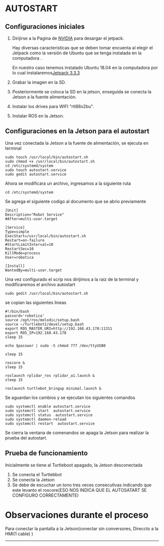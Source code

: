 # AUTOSTART

## Configuraciones iniciales 
1. Dirijirse a la Pagina de [NVIDIA](https://developer.nvidia.com/embedded/jetpack-archive) para desargar el jetpack.
 
   Hay diversas caracteristicas que se deben tomar encuenta al elegir el Jetpack como la versión de Ubuntu que se tenga instalada en la computadora .

    En nuestro caso tenemos instalado Ubuntu 18.04 en la computadora por lo cual instalaremos[Jetpack 3.3.3](https://developer.nvidia.com/embedded/jetpack-3_3_3)


5. Grabar la imagen en la SD.

6. Posteriormente se coloca la SD en la jetson, enseguida se conecta la Jetson a la fuente alimentación.

   
7. Instalar los drives para WIFI  "rtl88x2bu".  

8. Instalar ROS en la Jetson.





## Configuraciones en la Jetson para el autostart

Una vez conectada la Jetson a la fuente de alimentación, se ejecuta en terminal

```
sudo touch /usr/local/bin/autostart.sh
sudo chmod +x /usr/local/bin/autostart.sh
cd /etc/systemd/system
sudo touch autostart.service
sudo gedit autostart.service 

```
Ahora se modificara un archivo, ingresamos a la siguiente ruta  

```
cd /etc/systemd/system
```
Se agrega el siguiente codigo al documento que se abrio previamente
```
[Unit]
Description="Robot Service"
#After=multi-user.target

[Service]
Type=simple
ExecStart=/usr/local/bin/autostart.sh
Restart=on-failure
#StartLimitInterval=10
RestartSec=10
KillMode=process
User=robotica

[Install]
WantedBy=multi-user.target
```

Una vez configurado el scrip nos dirijimos a la raiz de la terminal y modificaremos el archivo autostart

```
sudo gedit /usr/local/bin/autostart.sh
```
se copian las siguientes lineas

```
#!/bin/bash
passord='robotica'
source /opt/ros/melodic/setup.bash
source ~/Turtlebot2/devel/setup.bash
export ROS_MASTER_URI=http://192.168.43.178:11311
export ROS_IP=192.168.43.178
sleep 15

echo $passwor | sudo -S chmod 777 /dev/ttyUSB0 

sleep 15

roscore &
sleep 15

roslaunch rplidar_ros rplidar_a1.launch &
sleep 15

roslaunch turtlebot_bringup minimal.launch & 
```
Se aguardan los cambios y se ejecutan los siguientes comandos

```
sudo systemctl enable autostart.service 
sudo systemctl start  autostart.service 
sudo systemctl status  autostart.service 
sudo systemctl daemon-reload
sudo systemctl restart  autostart.service

```
Se cierra la ventana de comenandos se apaga la Jetson para realizar la prueba del autostart.

## Prueba de funcionamiento

Inicialmente se tiene al Turtleboot apagado, la Jetson desconectada 

1. Se conecta el Turtlebbot
2. Se conecta la Jetson
3. Se debe de escuchar un tono tres veces consecutivas indicando que este levanto el roscore(ESO NOS INDICA QUE EL AUTOSATART SE CONFIGURO CORRECTAMENTE)



# Observaciones durante el proceso 

Para conectar la pantalla a la Jetson(conectar sin conversores, Direccto a la HMI(1 cable) )


*********************************************
